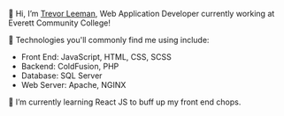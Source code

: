 👋 Hi, I’m [Trevor Leeman](https://www.linkedin.com/in/trevor-leeman/), Web Application Developer currently working at Everett Community College!

🧰 Technologies you'll commonly find me using include:
- Front End: JavaScript, HTML, CSS, SCSS
- Backend: ColdFusion, PHP 
- Database: SQL Server
- Web Server: Apache, NGINX

🌱 I’m currently learning React JS to buff up my front end chops.
